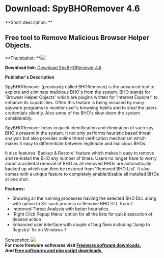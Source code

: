 # Download: SpyBHORemover 4.6

**Short description: **

## Free tool to Remove Malicious Browser Helper Objects.

  
**Thumbshot: **![](http://www.freewarefiles.com/screenshot/spybhoremvr_md.jpg)   
  
**Download link:** [Download SpyBHORemover 4.6](http://freesoftwares.boysofts.com/SpyBHORemover_program_51390.html)  
  

**Publisher's Description**  
  

SpyBHORemover (previously called BHORemover) is the advanced tool to explore
and eliminate malicious BHO's from the system. BHO stands for 'Browser Helper
Objects' which are plugins written for 'Internet Explorer' to enhance its
capabilities. Often this feature is being misused by many spyware programs to
monitor user's browsing habits and to steal the users credentials silently.
Also some of the BHO's slow down the system considerably.

SpyBHORemover helps in quick identification and elimination of such spy BHO's
present in the system. It not only performs heuristic based threat analysis
but also provides online threat verification mechanism which makes it easy to
differentiate between legitimate and malicious BHOs.

It also features 'Backup & Restore' feature which makes it easy to remove and
re-install the BHO any number of times. Users no longer have to worry about
accidental removal of BHO as all removed BHOs are automatically backed up
which can then be restored from 'Removed BHO List'. It also comes with a
unique feature to completely enable/disable all installed BHOs at one shot.

**Features:**

  * Showing all the running processes haviing the selected BHO DLL along with option to Kill such process or Remove BHO DLL from it. 
  * Improved Threat Analysis with better heuristics. 
  * 'Right Click Popup Menu' option for all the lists for quick execution of desired action. 
  * Enhanced user interface with couple of bug fixes including 'Jump to Registry' fix on Windows 7 

  
  
Screenshot: ![](http://www.freewarefiles.com/screenshot/spybhoremvr.jpg)  
**For more freeware softwares visit [Freeware software downloads.](http://freesoftwares.boysofts.com/)**   
**And [Free softwares and php script downloads.](http://www.boysofts.com/)**

